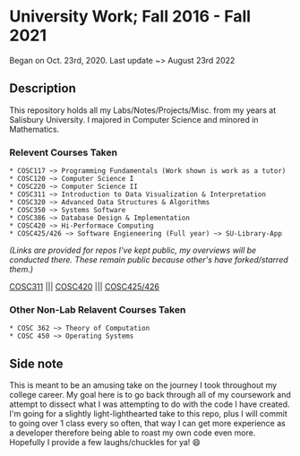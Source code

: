 # University Work; Fall 2016 - Fall 2021

Began on Oct. 23rd, 2020. Last update ~> August 23rd 2022

## Description

This repository holds all my Labs/Notes/Projects/Misc. from my years at Salisbury University.  I majored in Computer Science and minored in Mathematics. 

### Relevent Courses Taken 


	* COSC117 ~> Programming Fundamentals (Work shown is work as a tutor)
	* COSC120 ~> Computer Science I
	* COSC220 ~> Computer Science II
    * COSC311 ~> Introduction to Data Visualization & Interpretation
	* COSC320 ~> Advanced Data Structures & Algorithms
	* COSC350 ~> Systems Software
	* COSC386 ~> Database Design & Implementation
    * COSC420 ~> Hi-Performace Computing
	* COSC425/426 ~> Software Engieneering (Full year) ~> SU-Library-App

_(Links are provided for repos I've kept public, my overviews will be conducted there. These remain public because other's have forked/starred them.)_

[COSC311](https://github.com/samdish7/COSC311) ||| [COSC420](https://github.com/samdish7/COSC420) ||| [COSC425/426](https://github.com/samdish7/SU_Library_App)

### Other Non-Lab Relavent Courses Taken

	* COSC 362 ~> Theory of Computation
	* COSC 450 ~> Operating Systems

## Side note

This is meant to be an amusing take on the journey I took throughout my college career. My goal here is to go back through all of my coursework and attempt to dissect what I was attempting to do with the code I have created. I'm going for a slightly light-lighthearted take to this repo, plus I will commit to going over 1 class every so often, that way I can get more experience as a developer therefore being able to roast my own code even more. Hopefully I provide a few laughs/chuckles for ya! :smile:
